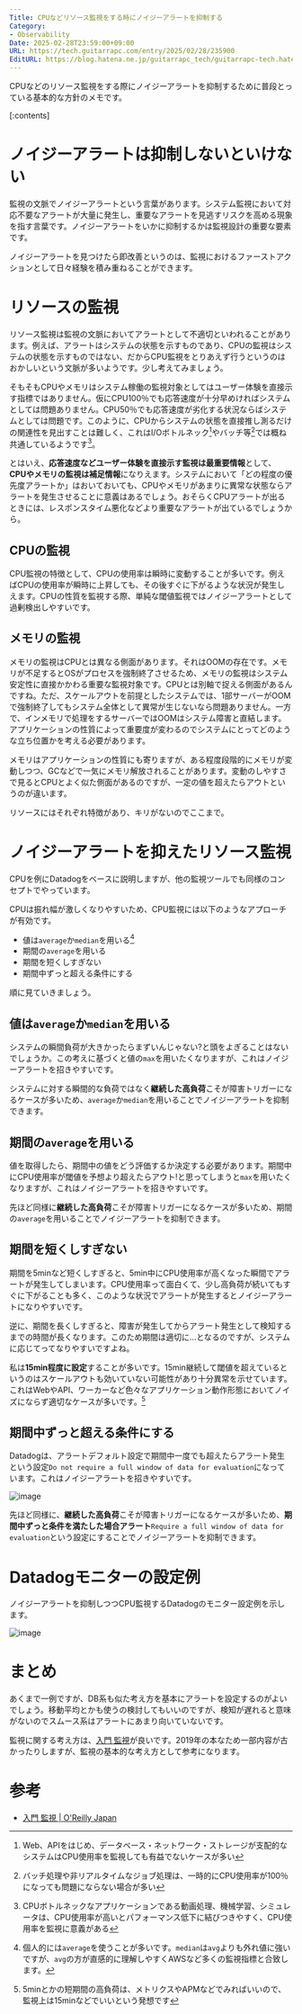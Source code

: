 ```yaml
---
Title: CPUなどリソース監視をする時にノイジーアラートを抑制する
Category:
- Observability
Date: 2025-02-28T23:59:00+09:00
URL: https://tech.guitarrapc.com/entry/2025/02/28/235900
EditURL: https://blog.hatena.ne.jp/guitarrapc_tech/guitarrapc-tech.hatenablog.com/atom/entry/6802418398333258975
---
```


CPUなどのリソース監視をする際にノイジーアラートを抑制するために普段とっている基本的な方針のメモです。

[:contents]

# ノイジーアラートは抑制しないといけない

監視の文脈でノイジーアラートという言葉があります。システム監視において対応不要なアラートが大量に発生し、重要なアラートを見逃すリスクを高める現象を指す言葉です。ノイジーアラートをいかに抑制するかは監視設計の重要な要素です。

ノイジーアラートを見つけたら即改善というのは、監視におけるファーストアクションとして日々経験を積み重ねることができます。

# リソースの監視

リソース監視は監視の文脈においてアラートとして不適切といわれることがあります。例えば、アラートはシステムの状態を示すものであり、CPUの監視はシステムの状態を示すものではない、だからCPU監視をとりあえず行うというのはおかしいという文脈が多いようです。少し考えてみましょう。

そもそもCPUやメモリはシステム稼働の監視対象としてはユーザー体験を直接示す指標ではありません。仮にCPU100％でも応答速度が十分早めければシステムとしては問題ありません。CPU50％でも応答速度が劣化する状況ならばシステムとしては問題です。このように、CPUからシステムの状態を直接推し測るだけの関連性を見出すことは難しく、これはI/Oボトルネック[^1]やバッチ等[^2]では概ね共通しているようです[^3]。

とはいえ、**応答速度などユーザー体験を直接示す監視は最重要情報**として、**CPUやメモリの監視は補足情報**になりえます。システムにおいて「どの程度の優先度アラートか」はおいておいても、CPUやメモリがあまりに異常な状態ならアラートを発生させることに意義はあるでしょう。おそらくCPUアラートが出るときには、レスポンスタイム悪化などより重要なアラートが出ているでしょうから。

## CPUの監視

CPU監視の特徴として、CPUの使用率は瞬時に変動することが多いです。例えばCPUの使用率が瞬時に上昇しても、その後すぐに下がるような状況が発生しえます。CPUの性質を監視する際、単純な閾値監視ではノイジーアラートとして過剰検出しやすいです。

## メモリの監視

メモリの監視はCPUとは異なる側面があります。それはOOMの存在です。メモリが不足するとOSがプロセスを強制終了させるため、メモリの監視はシステム安定性に直接かかわる重要な監視対象です。CPUとは別軸で捉える側面があるんですね。ただ、スケールアウトを前提としたシステムでは、1部サーバーがOOMで強制終了してもシステム全体として異常が生じないなら問題ありません。一方で、インメモリで処理をするサーバーではOOMはシステム障害と直結します。アプリケーションの性質によって重要度が変わるのでシステムにとってどのような立ち位置かを考える必要があります。

メモリはアプリケーションの性質にも寄りますが、ある程度段階的にメモリが変動しつつ、GCなどで一気にメモリ解放されることがあります。変動のしやすさで見るとCPUとよく似た側面があるのですが、一定の値を超えたらアウトというのが違います。

リソースにはそれぞれ特徴があり、キリがないのでここまで。

# ノイジーアラートを抑えたリソース監視

CPUを例にDatadogをベースに説明しますが、他の監視ツールでも同様のコンセプトでやっています。

CPUは振れ幅が激しくなりやすいため、CPU監視には以下のようなアプローチが有効です。

* 値は`average`か`median`を用いる[^4]
* 期間の`average`を用いる
* 期間を短くしすぎない
* 期間中ずっと超える条件にする

順に見ていきましょう。

## 値は`average`か`median`を用いる

システムの瞬間負荷が大きかったらまずいんじゃない?と頭をよぎることはないでしょうか。この考えに基づくと値の`max`を用いたくなりますが、これはノイジーアラートを招きやすいです。

システムに対する瞬間的な負荷ではなく**継続した高負荷**こそが障害トリガーになるケースが多いため、`average`か`median`を用いることでノイジーアラートを抑制できます。

## 期間の`average`を用いる

値を取得したら、期間中の値をどう評価するか決定する必要があります。期間中にCPU使用率が閾値を予想より超えたらアウト!と思ってしまうと`max`を用いたくなりますが、これはノイジーアラートを招きやすいです。

先ほど同様に**継続した高負荷**こそが障害トリガーになるケースが多いため、期間の`average`を用いることでノイジーアラートを抑制できます。

## 期間を短くしすぎない

期間を5minなど短くしすぎると、5min中にCPU使用率が高くなった瞬間でアラートが発生してしまいます。CPU使用率って面白くて、少し高負荷が続いてもすぐに下がることも多く、このような状況でアラートが発生するとノイジーアラートになりやすいです。

逆に、期間を長くしすぎると、障害が発生してからアラート発生として検知するまでの時間が長くなります。このため期間は適切に...となるのですが、システムに応じてってなりやすいですよね。

私は**15min程度に設定**することが多いです。15min継続して閾値を超えているというのはスケールアウトも効いていない可能性があり十分異常を示せています。これはWebやAPI、ワーカーなど色々なアプリケーション動作形態においてノイズにならず適切なケースが多いです。[^5]

## 期間中ずっと超える条件にする

Datadogは、アラートデフォルト設定で期間中一度でも超えたらアラート発生という設定`Do not require a full window of data for evaluation`になっています。これはノイジーアラートを招きやすいです。

![image](https://github.com/user-attachments/assets/acf85c78-085b-4271-b385-36ed249fb12b)

先ほど同様に、**継続した高負荷**こそが障害トリガーになるケースが多いため、**期間中ずっと条件を満たした場合アラート**`Require a full window of data for evaluation`という設定にすることでノイジーアラートを抑制できます。

# Datadogモニターの設定例

ノイジーアラートを抑制しつつCPU監視するDatadogのモニター設定例を示します。

![image](https://github.com/user-attachments/assets/926d5742-67ea-4a39-b887-aad09f4ce0f4)

# まとめ

あくまで一例ですが、DB系も似た考え方を基本にアラートを設定するのがよいでしょう。移動平均とかも使うの検討してもいいのですが、検知が遅れると意味がないのでスムース系はアラートにあまり向いていないです。

監視に関する考え方は、[入門 監視](https://www.oreilly.co.jp/books/9784873118642/)が良いです。2019年の本なため一部内容が古かったりしますが、監視の基本的な考え方として参考になります。

# 参考

* [入門 監視 | O'Reilly Japan](https://www.oreilly.co.jp/books/9784873118642/)

[^1]: Web、APIをはじめ、データベース・ネットワーク・ストレージが支配的なシステムはCPU使用率を監視しても有益でないケースが多い
[^2]: バッチ処理や非リアルタイムなジョブ処理は、一時的にCPU使用率が100％になっても問題にならない場合が多い
[^3]: CPUボトルネックなアプリケーションである動画処理、機械学習、シミュレータは、CPU使用率が高いとパフォーマンス低下に結びつきやすく、CPU使用率を監視に意義がある
[^4]: 個人的には`average`を使うことが多いです。`median`は`avg`よりも外れ値に強いですが、`avg`の方が直感的に理解しやすくAWSなど多くの監視指標と合致します。
[^5]: 5minとかの短期間の高負荷は、メトリクスやAPMなどでみればいいので、監視上は15minなどでいいという発想です
